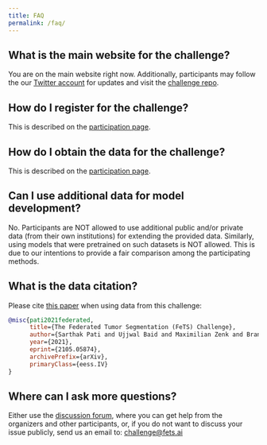```yaml
---
title: FAQ
permalink: /faq/
---
```


## What is the main website for the challenge?

You are on the main website right now. Additionally, participants may follow the our [Twitter account](https://twitter.com/FeTS_Challenge) for updates and visit the [challenge repo](https://github.com/FETS-AI/Challenge).

## How do I register for the challenge?

This is described on the [participation page](participate.md/#registration-and-data-access).

## How do I obtain the data for the challenge?

This is described on the [participation page](participate.md/#registration-and-data-access).

## Can I use additional data for model development?

No. Participants are NOT allowed to use additional public and/or private data (from their own institutions) for extending the provided data. Similarly, using models that were pretrained on such datasets is NOT allowed. This is due to our intentions to provide a fair comparison among the participating methods.

## What is the data citation?

Please cite [this paper](https://arxiv.org/abs/2105.05874) when using data from this challenge:

```bibtex
@misc{pati2021federated,
      title={The Federated Tumor Segmentation (FeTS) Challenge}, 
      author={Sarthak Pati and Ujjwal Baid and Maximilian Zenk and Brandon Edwards and Micah Sheller and G. Anthony Reina and Patrick Foley and Alexey Gruzdev and Jason Martin and Shadi Albarqouni and Yong Chen and Russell Taki Shinohara and Annika Reinke and David Zimmerer and John B. Freymann and Justin S. Kirby and Christos Davatzikos and Rivka R. Colen and Aikaterini Kotrotsou and Daniel Marcus and Mikhail Milchenko and Arash Nazer and Hassan Fathallah-Shaykh and Roland Wiest Andras Jakab and Marc-Andre Weber and Abhishek Mahajan and Lena Maier-Hein and Jens Kleesiek and Bjoern Menze and Klaus Maier-Hein and Spyridon Bakas},
      year={2021},
      eprint={2105.05874},
      archivePrefix={arXiv},
      primaryClass={eess.IV}
}
```

## Where can I ask more questions?

Either use the [discussion forum](https://github.com/FETS-AI/Challenge/discussions), where you can get help from the organizers and other participants, or, if you do not want to discuss your issue publicly, send us an email to: [challenge@fets.ai](mailto:challenge@fets.ai)
